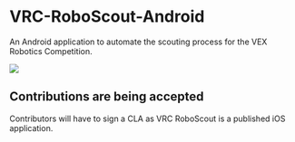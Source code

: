 # VRC-RoboScout-Android
An Android application to automate the scouting process for the VEX Robotics Competition.

[![](https://dcbadge.vercel.app/api/server/7b9qcMhVnW)](https://discord.gg/7b9qcMhVnW)

## Contributions are being accepted
Contributors will have to sign a CLA as VRC RoboScout is a published iOS application.
